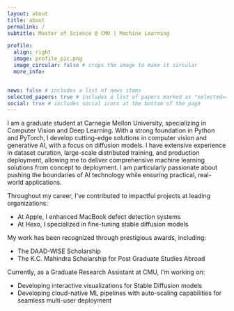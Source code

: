 ```yaml
---
layout: about
title: about
permalink: /
subtitle: Master of Science @ CMU | Machine Learning 

profile:
  align: right
  image: profile_pic.png
  image_circular: false # crops the image to make it circular
  more_info: 


news: false # includes a list of news items
selected_papers: true # includes a list of papers marked as "selected={true}"
social: true # includes social icons at the bottom of the page
---
```


I am a graduate student at Carnegie Mellon University, specializing in Computer Vision and Deep Learning. With a strong foundation in Python and PyTorch, I develop cutting-edge solutions in computer vision and generative AI, with a focus on diffusion models. I have extensive experience in dataset curation, large-scale distributed training, and production deployment, allowing me to deliver comprehensive machine learning solutions from concept to deployment. I am particularly passionate about pushing the boundaries of AI technology while ensuring practical, real-world applications.

Throughout my career, I've contributed to impactful projects at leading organizations:

- At Apple, I enhanced MacBook defect detection systems
- At Hexo, I specialized in fine-tuning stable diffusion models

My work has been recognized through prestigious awards, including:
- The DAAD-WISE Scholarship
- The K.C. Mahindra Scholarship for Post Graduate Studies Abroad

Currently, as a Graduate Research Assistant at CMU, I'm working on:
- Developing interactive visualizations for Stable Diffusion models
- Developing cloud-native ML pipelines with auto-scaling capabilities for seamless multi-user deployment
